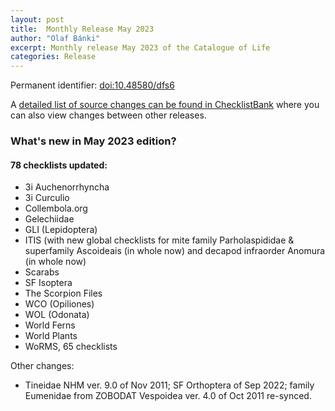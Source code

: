 ```yaml
---
layout: post
title:  Monthly Release May 2023
author: "Olaf Bánki"
excerpt: Monthly release May 2023 of the Catalogue of Life
categories: Release
---
```


Permanent identifier: [doi:10.48580/dfs6](https://doi.org/10.48580/dfs6)

A [detailed list of source changes can be found in ChecklistBank](https://www.checklistbank.org/dataset/9893/sourcemetrics?hideUnchanged=true&releaseKey=9887) where you can also view changes between other releases.

### What's new in May 2023 edition?


#### 78 checklists updated:

 - 3i Auchenorrhyncha
 - 3i Curculio
 - Collembola.org
 - Gelechiidae
 - GLI (Lepidoptera)
 - ITIS (with new global checklists for mite family Parholaspididae & superfamily Ascoideais (in whole now) and decapod infraorder Anomura (in whole now)
 - Scarabs
 - SF Isoptera
 - The Scorpion Files
 - WCO (Opiliones)
 - WOL (Odonata)
 - World Ferns
 - World Plants
 - WoRMS, 65 checklists

 Other changes:
 - Tineidae NHM ver. 9.0 of Nov 2011; SF Orthoptera of Sep 2022; family Eumenidae from ZOBODAT Vespoidea ver. 4.0 of Oct 2011 re-synced.
